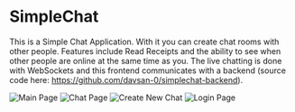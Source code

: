 # SimpleChat

This is a Simple Chat Application. With it you can create chat rooms with other people. Features include Read Receipts and the ability to see when other people are online at the same time as you. The live chatting is done with WebSockets and this frontend communicates with a backend (source code here: https://github.com/davsan-0/simplechat-backend).

![Main Page](https://i.imgur.com/r6Tcers.png)
![Chat Page](https://i.imgur.com/F5QtR4w.png)
![Create New Chat](https://i.imgur.com/tXiKYFv.png)
![Login Page](https://i.imgur.com/XgWL19J.png)
